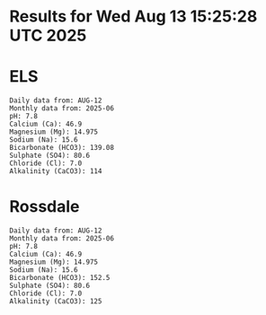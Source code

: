# Results for Wed Aug 13 15:25:28 UTC 2025
# ELS
```
Daily data from: AUG-12
Monthly data from: 2025-06
pH: 7.8
Calcium (Ca): 46.9
Magnesium (Mg): 14.975
Sodium (Na): 15.6
Bicarbonate (HCO3): 139.08
Sulphate (SO4): 80.6
Chloride (Cl): 7.0
Alkalinity (CaCO3): 114
```
# Rossdale
```
Daily data from: AUG-12
Monthly data from: 2025-06
pH: 7.8
Calcium (Ca): 46.9
Magnesium (Mg): 14.975
Sodium (Na): 15.6
Bicarbonate (HCO3): 152.5
Sulphate (SO4): 80.6
Chloride (Cl): 7.0
Alkalinity (CaCO3): 125
```
